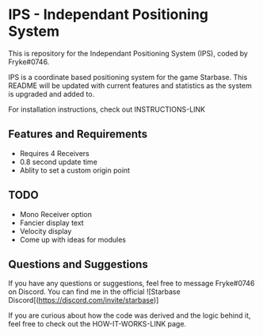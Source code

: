 # IPS - Independant Positioning System

This is repository for the Independant Positioning System (IPS), coded by Fryke#0746.

IPS is a coordinate based positioning system for the game Starbase. This README will be updated with current features and statistics as the system is upgraded and added to.

For installation instructions, check out INSTRUCTIONS-LINK

## Features and Requirements

- Requires 4 Receivers
- 0.8 second update time
- Ablity to set a custom origin point

## TODO

- Mono Receiver option
- Fancier display text
- Velocity display
- Come up with ideas for modules

## Questions and Suggestions

If you have any questions or suggestions, feel free to message Fryke#0746 on Discord. You can find me in the official ![Starbase Discord[(https://discord.com/invite/starbase)]

If you are curious about how the code was derived and the logic behind it, feel free to check out the HOW-IT-WORKS-LINK page.